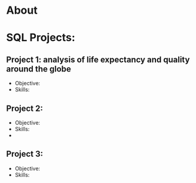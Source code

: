 # About

# SQL Projects:
## Project 1: analysis of life expectancy and quality around the globe
- Objective:
- Skills:

## Project 2:
- Objective:
- Skills:
- 
## Project 3:
- Objective:
- Skills:
